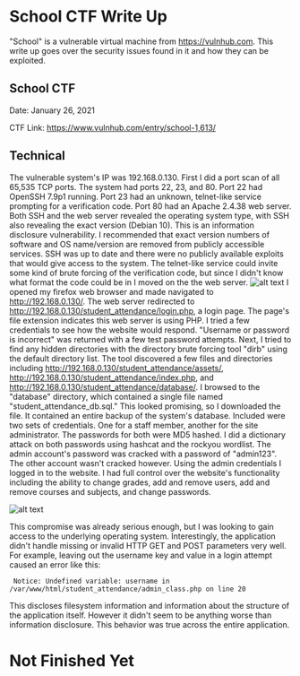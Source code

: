 # School CTF Write Up
"School" is a vulnerable virtual machine from https://vulnhub.com. This write up goes over the security issues found in it and how they can be exploited.

## School CTF
Date: January 26, 2021

CTF Link: https://www.vulnhub.com/entry/school-1,613/

## Technical
 The vulnerable system's IP was 192.168.0.130. First I did a port scan of all 65,535 TCP ports. The system had ports 22, 23, and 80. Port 22 had OpenSSH 7.9p1 running. Port 23 had an unknown, telnet-like service prompting for a verification code. Port 80 had an Apache 2.4.38 web server. Both SSH and the web server revealed the operating system type, with SSH also revealing the exact version (Debian 10). This is an information disclosure vulnerability. I recommended that exact version numbers of software and OS name/version are removed from publicly accessible services. SSH was up to date and there were no publicly available exploits that would give access to the system. The telnet-like service could invite some kind of brute forcing of the verification code, but since I didn't know what format the code could be in I moved on the the web server.
 ![alt text](https://i.imgur.com/MyOJPWR.png "Port Scan")
 I opened my firefox web browser and made navigated to http://192.168.0.130/. The web server redirected to http://192.168.0.130/student_attendance/login.php, a login page. The page's file extension indicates this web server is using PHP. I tried a few credentials to see how the website would respond. "Username or password is incorrect" was returned with a few test password attempts. Next, I tried to find any hidden directories with the directory brute forcing tool "dirb" using the default directory list. The tool discovered a few files and directories including http://192.168.0.130/student_attendance/assets/, http://192.168.0.130/student_attendance/index.php, and http://192.168.0.130/student_attendance/database/. I browsed to the "database" directory, which contained a single file named "student_attendance_db.sql." This looked promising, so I downloaded the file. It contained an entire backup of the system's database. Included were two sets of credentials. One for a staff member, another for the site administrator. The passwords for both were MD5 hashed. I did a dictionary attack on both passwords using hashcat and the rockyou wordlist. The admin account's password was cracked with a password of "admin123". The other account wasn't cracked however. Using the admin credentials I logged in to the website. I had full control over the website's functionality including the ability to change grades, add and remove users, add and remove courses and subjects, and change passwords. 
 
![alt text](https://i.imgur.com/UqR8wgB.png "Admin Panel")

 This compromise was already serious enough, but I was looking to gain access to the underlying operating system. Interestingly, the application didn't handle missing or invalid HTTP GET and POST parameters very well. For example, leaving out the username key and value in a login attempt caused an error like this:
 ```
  Notice: Undefined variable: username in /var/www/html/student_attendance/admin_class.php on line 20
  ```
  This discloses filesystem information and information about the structure of the application itself. However it didn't seem to be anything worse than information disclosure. This behavior was true across the entire application. 
  
  # Not Finished Yet
